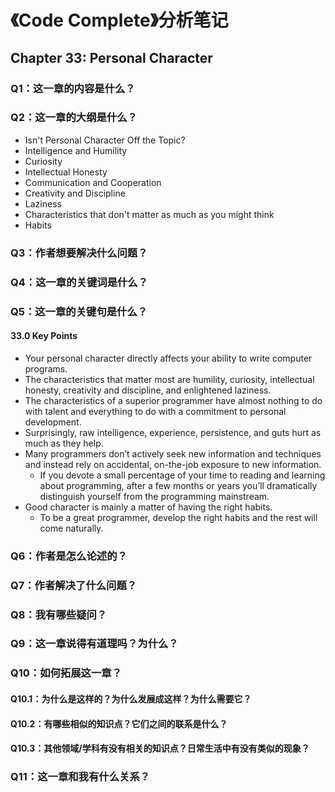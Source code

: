 # 《Code Complete》分析笔记

## Chapter 33: Personal Character

### Q1：这一章的内容是什么？

### Q2：这一章的大纲是什么？

- Isn't Personal Character Off the Topic?
- Intelligence and Humility
- Curiosity
- Intellectual Honesty
- Communication and Cooperation
- Creativity and Discipline
- Laziness
- Characteristics that don't matter as much as you might think
- Habits

### Q3：作者想要解决什么问题？

### Q4：这一章的关键词是什么？

### Q5：这一章的关键句是什么？

#### 33.0 Key Points

- Your personal character directly affects your ability to write computer programs.
- The characteristics that matter most are
  humility, curiosity, intellectual honesty, creativity and discipline, and enlightened laziness.
- The characteristics of a superior programmer have almost nothing to do with talent and
  everything to do with a commitment to personal development.
- Surprisingly, raw intelligence, experience, persistence, and guts hurt as much as they help.
- Many programmers don’t actively seek new information and techniques and
  instead rely on accidental, on-the-job exposure to new information.
  - If you devote a small percentage of your time to reading and learning about programming,
    after a few months or years you’ll dramatically distinguish yourself from the programming mainstream.
- Good character is mainly a matter of having the right habits.
  - To be a great programmer, develop the right habits and the rest will come naturally.

### Q6：作者是怎么论述的？

### Q7：作者解决了什么问题？

### Q8：我有哪些疑问？

### Q9：这一章说得有道理吗？为什么？

### Q10：如何拓展这一章？

#### Q10.1：为什么是这样的？为什么发展成这样？为什么需要它？

#### Q10.2：有哪些相似的知识点？它们之间的联系是什么？

#### Q10.3：其他领域/学科有没有相关的知识点？日常生活中有没有类似的现象？

### Q11：这一章和我有什么关系？
